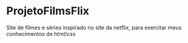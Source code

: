 # ProjetoFilmsFlix
 Site de filmes e séries inspirado no site da netflix, para exercitar meus conhecimentos de html/css
